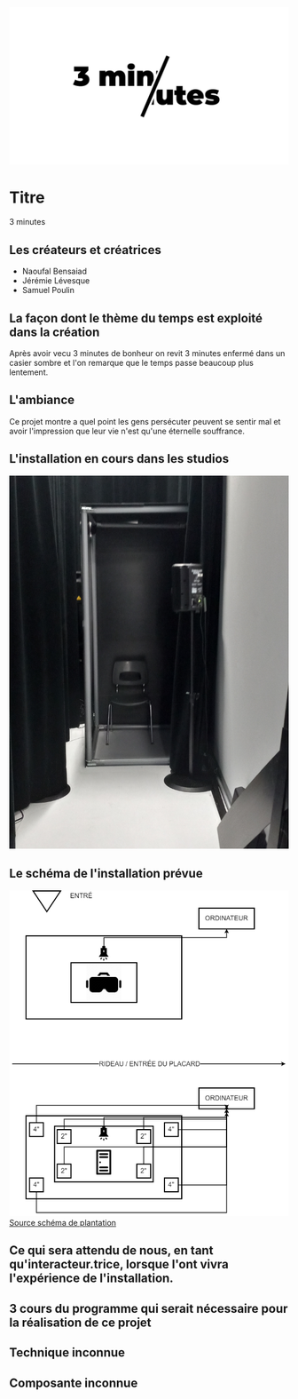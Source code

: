 ![banniere.png](medias/banniere.png)


# Titre

3 minutes

## Les créateurs et créatrices

* Naoufal Bensaiad
* Jérémie Lévesque
* Samuel Poulin

## La façon dont le thème du temps est exploité dans la création

Après avoir vecu 3 minutes de bonheur on revit 3 minutes enfermé dans un casier sombre et l'on remarque que le temps passe beaucoup plus lentement.

## L'ambiance

Ce projet montre a quel point les gens persécuter peuvent se sentir mal et avoir l'impression que leur vie n'est qu'une éternelle souffrance.

## L'installation en cours dans les studios 

![casier.jpg](medias/casier.jpg)

## Le schéma de l'installation prévue 

![plantation.png](medias/plantation.png)
[Source schéma de plantation](https://tim-montmorency.com/2022/projets/Chere-Sasha/docs/web/index.html)

## Ce qui sera attendu de nous, en tant qu'interacteur.trice, lorsque l'ont vivra l'expérience de l'installation.




## 3 cours du programme qui serait nécessaire pour la réalisation de ce projet




## Technique inconnue



## Composante inconnue




